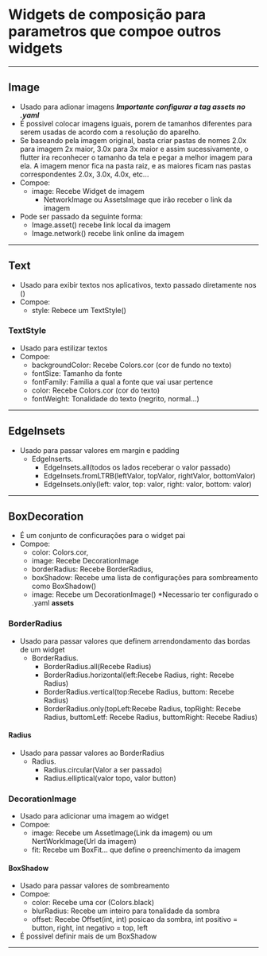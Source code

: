 # Widgets de composição para parametros que compoe outros widgets

***
## Image
- Usado para adionar imagens ***Importante configurar a tag assets no .yaml***
- É possivel colocar imagens iguais, porem de tamanhos diferentes para serem usadas de acordo com a resolução do aparelho. 
-   Se baseando pela imagem original, basta criar pastas de nomes 2.0x para imagem 2x maior, 3.0x para 3x maior e assim sucessivamente, o flutter ira reconhecer o tamanho da tela e pegar a melhor imagem para ela. A imagem menor fica na pasta raiz, e as maiores ficam nas pastas correspondentes 2.0x, 3.0x, 4.0x, etc...
- Compoe:
    -   image: Recebe Widget de imagem
        - NetworkImage ou AssetsImage que irão receber o link da imagem
- Pode ser passado da seguinte forma:
    - Image.asset() recebe link local da imagem
    -   Image.network() recebe link online da imagem
***
## Text
- Usado para exibir textos nos aplicativos, texto passado diretamente nos ()
- Compoe:
    - style: Rebece um TextStyle()
### TextStyle
- Usado para estilizar textos
- Compoe:
    -   backgroundColor: Recebe Colors.cor (cor de fundo no texto)
    -   fontSize: Tamanho da fonte
    -   fontFamily: Familia a qual a fonte que vai usar pertence
    -   color: Recebe Colors.cor (cor do texto)
    -   fontWeight: Tonalidade do texto (negrito, normal...)
***
## EdgeInsets
- Usado para passar valores em margin e padding
    - EdgeInserts.
        -   EdgeInsets.all(todos os lados receberar o valor passado)
        -   EdgeInsets.fromLTRB(leftValor, topValor, rightValor, bottomValor)
        -   EdgeInsets.only(left: valor, top: valor, right: valor, bottom: valor)
***
## BoxDecoration
- É um conjunto de conficurações para o widget pai
- Compoe:
    -   color: Colors.cor,
    -   image: Recebe DecorationImage
    -   borderRadius: Recebe BorderRadius,
    -   boxShadow: Recebe uma lista de configurações para sombreamento como BoxShadow()
    -   image: Recebe um DecorationImage() *Necessario ter configurado o .yaml **assets**
### BorderRadius
- Usado para passar valores que definem arrendondamento das bordas de um widget
    - BorderRadius.
        - BorderRadius.all(Recebe Radius)
        - BorderRadius.horizontal(left:Recebe Radius, right: Recebe Radius)
        - BorderRadius.vertical(top:Recebe Radius, buttom: Recebe Radius)
        - BorderRadius.only(topLeft:Recebe Radius, topRight: Recebe Radius, buttomLetf: Recebe Radius, buttomRight: Recebe Radius)
#### Radius
- Usado para passar valores ao BorderRadius
    - Radius.
        - Radius.circular(Valor a ser passado)
        - Radius.elliptical(valor topo, valor button)
### DecorationImage
- Usado para adicionar uma imagem ao widget
- Compoe:   
    - image: Recebe um AssetImage(Link da imagem) ou um NertWorkImage(Url da imagem)
    - fit: Recebe um BoxFit... que define o preenchimento da imagem
#### BoxShadow
- Usado para passar valores de sombreamento
- Compoe:
    - color: Recebe uma cor (Colors.black)
    - blurRadius: Recebe um inteiro para tonalidade da sombra
    - offset: Recebe Offset(int, int) posicao da sombra, int positivo = button, right, int negativo = top, left
- É possivel definir mais de um BoxShadow
***